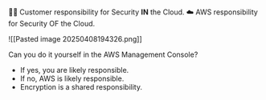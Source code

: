 
👨‍💻 Customer responsibility for Security **IN** the Cloud.
☁️ AWS responsibility for Security OF the Cloud.

![[Pasted image 20250408194326.png]]

Can you do it yourself in the AWS Management Console?

- If yes, you are likely responsible.
- If no, AWS is likely responsible.
- Encryption is a shared responsibility.

